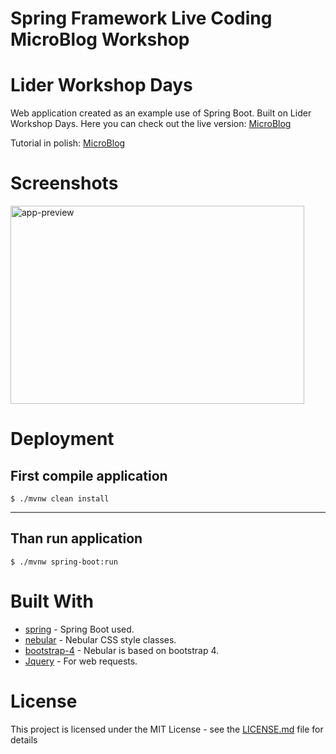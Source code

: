 # Spring Framework Live Coding MicroBlog Workshop
# Lider Workshop Days
Web application created as an example use of Spring Boot. Built on Lider Workshop Days.
Here you can check out the live version:
[MicroBlog](https://lider-microblog.herokuapp.com)

Tutorial in polish:
[MicroBlog](https://lider-microblog.herokuapp.com)

Screenshots
========
<div>
<img src="https://i.imgur.com/JZGvFiu.png" alt="app-preview" width="470" height="317">
</div>

Deployment
========
First compile application
----
	$ ./mvnw clean install
----
Than run application
----
	$ ./mvnw spring-boot:run

Built With
========
* [spring](https://spring.io) - Spring Boot used.
* [nebular](https://github.com/akveo/nebular) - Nebular CSS style classes.
* [bootstrap-4](https://v4-alpha.getbootstrap.com) - Nebular is based on bootstrap 4.
* [Jquery](https://jquery.com) - For web requests.

License
========
This project is licensed under the MIT License - see the [LICENSE.md](LICENSE.md) file for details
